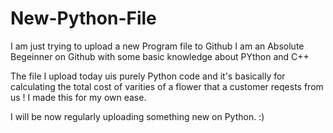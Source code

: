 # New-Python-File
I am just trying to upload a new Program file to Github
I am an Absolute Begeinner on Github with some basic knowledge about PYthon and C++

The file I upload today uis purely Python code and it's basically for calculating the total cost of varities of a flower that a customer reqests from us !
I made this for my own ease.

I will be now regularly uploading something new on Python. :) 
